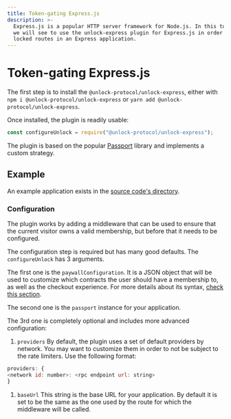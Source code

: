 ```yaml
---
title: Token-gating Express.js
description: >-
  Express.js is a popular HTTP server framework for Node.js. In this tutorial,
  we will see to use the unlock-express plugin for Express.js in order to add
  locked routes in an Express application.
---
```


# Token-gating Express.js

The first step is to install the `@unlock-protocol/unlock-express`, either with `npm i @unlock-protocol/unlock-express` or `yarn add @unlock-protocol/unlock-express`.

Once installed, the plugin is readily usable:

```javascript
const configureUnlock = require("@unlock-protocol/unlock-express");
```

The plugin is based on the popular [Passport](https://www.passportjs.org/docs/) library and implements a custom strategy.

## Example

An example application exists in the [source code's directory](https://github.com/unlock-protocol/unlock/tree/master/packages/unlock-express/example).

### Configuration

The plugin works by adding a middleware that can be used to ensure that the current visitor owns a valid membership, but before that it needs to be configured.

The configuration step is required but has many good defaults. The `configureUnlock` has 3 arguments.

The first one is the `paywallConfiguration`. It is a JSON object that will be used to customize which contracts the user should have a membership to, as well as the checkout experience. For more details about its syntax, [check this section](../../tools/checkout/configuration/).&#x20;

The second one is the `passport` instance for your application.&#x20;

The 3rd one is completely optional and includes more advanced configuration:

1. `providers` By default, the plugin uses a set of default providers by network. You may want to customize them in order to not be subject to the rate limiters. Use the following format:

```javascript
providers: {
<network id: number>: <rpc endpoint url: string>
}
```

1. `baseUrl` This string is the base URL for your application. By default it is set to be the same as the one used by the route for which the middleware will be called.

